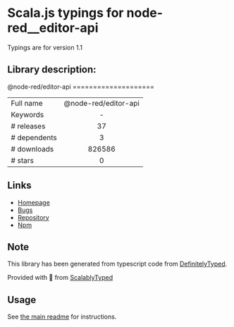 
# Scala.js typings for node-red__editor-api

Typings are for version 1.1

## Library description:
@node-red/editor-api ====================

|                    |                 |
| ------------------ | :-------------: |
| Full name          | @node-red/editor-api |
| Keywords           | - |
| # releases         | 37 |
| # dependents       | 3 |
| # downloads        | 826586 |
| # stars            | 0 |

## Links
- [Homepage](https://github.com/node-red/node-red#readme)
- [Bugs](https://github.com/node-red/node-red/issues)
- [Repository](https://github.com/node-red/node-red)
- [Npm](https://www.npmjs.com/package/%40node-red%2Feditor-api)
    


## Note
This library has been generated from typescript code from [DefinitelyTyped](https://definitelytyped.org).

Provided with :purple_heart: from [ScalablyTyped](https://github.com/oyvindberg/ScalablyTyped)

## Usage
See [the main readme](../../readme.md) for instructions.



